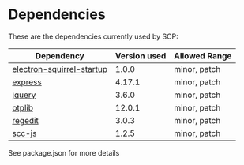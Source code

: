 # Dependencies

These are the dependencies currently used by SCP:

|Dependency |Version used |Allowed Range |
|---------|---------|---------|
|[electron-squirrel-startup](https://www.npmjs.com/package/electron-squirrel-startup) | 1.0.0 | minor, patch |
|[express](https://www.npmjs.com/package/express) | 4.17.1 | minor, patch |
|[jquery](https://www.npmjs.com/package/jquery) | 3.6.0 | minor, patch |
|[otplib](https://www.npmjs.com/package/otplib) | 12.0.1 | minor, patch |
|[regedit](https://www.npmjs.com/package/regedit) | 3.0.3 | minor, patch |
|[scc-js](https://www.npmjs.com/package/scc-js) | 1.2.5 | minor, patch |

See package.json for more details